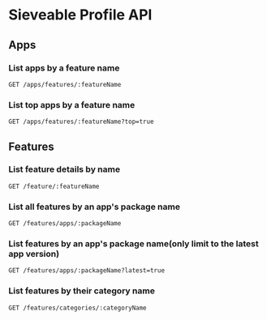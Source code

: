 # Sieveable Profile API

## Apps
### List apps by a feature name
`GET /apps/features/:featureName`
### List top apps by a feature name
`GET /apps/features/:featureName?top=true`

## Features
### List feature details by name
`GET /feature/:featureName`
### List all features by an app's package name
`GET /features/apps/:packageName`
### List features by an app's package name(only limit to the latest app version)
`GET /features/apps/:packageName?latest=true`

### List features by their category name
`GET /features/categories/:categoryName`

